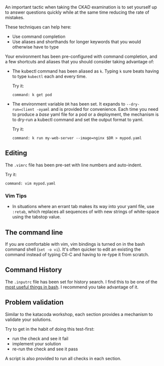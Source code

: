 
An important tactic when taking the CKAD examination is to set yourself up to answer questions quickly while at the same time reducing the rate of mistakes.

These techniques can help here:

- Use command completion
- Use aliases and shorthands for longer keywords that you would otherwise have to type

Your environment has been pre-configured with command completion, and a few shortcuts and aliases that you should consider taking advantage of:

- The kubectl command has been aliased as `k`.  Typing `k` sure beats having to type `kubectl` each and every time.

    Try it:

    ```terminal:execute
    command: k get pod
    ```

- The environment variable `DR` has been set.  It expands to `--dry-run=client -oyaml` and is provided for convenience.  Each time you need to produce a _base_ yaml file for a pod or a deployment, the mechanism is to dry-run a kubectl command and set the output format to yaml.

    Try it:

    ```terminal:execute
    command: k run my-web-server --image=nginx $DR > mypod.yaml
    ```

## Editing

The `.vimrc` file has been pre-set with line numbers and auto-indent.

Try it:

```terminal:execute
command: vim mypod.yaml
```

### Vim Tips

- In situations where an errant tab makes its way into your yaml file, use `:retab`, which replaces all sequences of <Tab> with new strings of white-space using the tabstop value.

## The command line

If you are comfortable with vim, vim bindings is turned on in the bash command shell (`set -o vi`).  It's often quicker to edit an existing the command instead of typing Ctl-C and having to re-type it from scratch.

## Command History

The `.inputrc` file has been set for history search.  I find this to be one of the [most useful things in bash](https://coderwall.com/p/oqtj8w/the-single-most-useful-thing-in-bash).  I recommend you take advantage of it.

## Problem validation

Similar to the katacoda workshop, each section provides a mechanism to validate your solutions.

Try to get in the habit of doing this test-first:

- run the check and see it fail
- implement your solution
- re-run the check and see it pass

A script is also provided to run all checks in each section.
